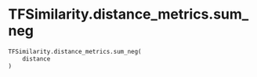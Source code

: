 # TFSimilarity.distance_metrics.sum_neg







```python
TFSimilarity.distance_metrics.sum_neg(
    distance
)
```



<!-- Placeholder for "Used in" -->
